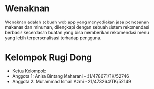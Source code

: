 # Wenaknan
Wenaknan adalah sebuah web app yang menyediakan jasa  pemesanan makanan dan minuman, dilengkapi dengan sebuah sistem rekomendasi  berbasis kecerdasan buatan yang bisa memberikan rekomendasi menu yang lebih  terpersonalisasi terhadap pengguna.


# Kelompok Rugi Dong
- Ketua Kelompok: 
- Anggota 1: Anisa Bintang Maharani - 21/478671/TK/52746
- Anggota 2: Muhammad Ismail Azmi - 21/473264/TK/52149
